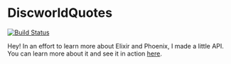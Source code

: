 # DiscworldQuotes

[![Build Status](https://travis-ci.org/mileszs/discworld_quotes.svg?branch=master)](https://travis-ci.org/mileszs/discworld_quotes)

Hey! In an effort to learn more about Elixir and Phoenix, I made a little API. You can learn more about it and see it in action [here](http://discworldquotes.herokuapp.com).
